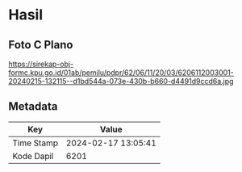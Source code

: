 # Hasil

## Foto C Plano

https://sirekap-obj-formc.kpu.go.id/01ab/pemilu/pdpr/62/06/11/20/03/6206112003001-20240215-132115--d1bd544a-073e-430b-b660-d4491d9ccd6a.jpg


## Metadata

| Key        | Value               |
| ---------- | ------------------- |
| Time Stamp | 2024-02-17 13:05:41 |
| Kode Dapil | 6201                |



